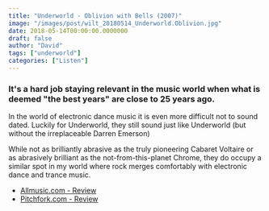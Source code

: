 ```yaml
---
title: "Underworld - Oblivion with Bells (2007)"
image: "/images/post/wilt_20180514_Underworld.Oblivion.jpg"
date: 2018-05-14T00:00:00.0000000
draft: false
author: "David"
tags: ["underworld"]
categories: ["Listen"]
---
```

### It's a hard job staying relevant in the music world when what is deemed "the best years" are close to 25 years ago.   
  
In the world of electronic dance music it is even more difficult not to sound dated. Luckily for Underworld, they still sound just like Underworld (but without the irreplaceable Darren Emerson)  
  
While not as brilliantly abrasive as the truly pioneering Cabaret Voltaire or as abrasively brilliant as the not-from-this-planet Chrome, they do occupy a similar spot in my world where rock merges comfortably with electronic dance and trance music. 

-  [Allmusic.com - Review](https://www.allmusic.com/album/oblivion-with-bells-mw0000488960)
-  [Pitchfork.com - Review](https://pitchfork.com/reviews/albums/10830-oblivion-with-bells/)